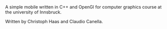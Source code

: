 A simple mobile written in C++ and OpenGl for computer graphics course at the university of Innsbruck.

Written by Christoph Haas and Claudio Canella.

